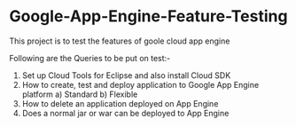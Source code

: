 # Google-App-Engine-Feature-Testing
This project is to test the features of goole cloud app engine

Following are the Queries to be put on test:-

1) Set up Cloud Tools for Eclipse and also install Cloud SDK
2) How to create, test and deploy application to Google App Engine platform
  a) Standard
  b) Flexible
3) How to delete an application deployed on App Engine
4) Does a normal jar or war can be deployed to App Engine
